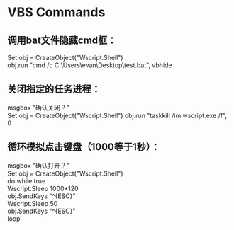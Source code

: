 # VBS Commands

## 调用bat文件隐藏cmd框：
Set obj = CreateObject("Wscript.Shell")  
obj.run "cmd /c C:\Users\evan\Desktop\test.bat", vbhide

## 关闭指定的任务进程：
msgbox "确认关闭？"  
Set obj = CreateObject("Wscript.Shell")
obj.run "taskkill /im wscript.exe /f", 0

## 循环模拟点击键盘（1000等于1秒）：  
msgbox "确认打开？"  
Set obj = CreateObject("Wscript.Shell")  
do while true    
Wscript.Sleep 1000*120  
obj.SendKeys "^{ESC}"  
Wscript.Sleep 50  
obj.SendKeys "^{ESC}"  
loop  
